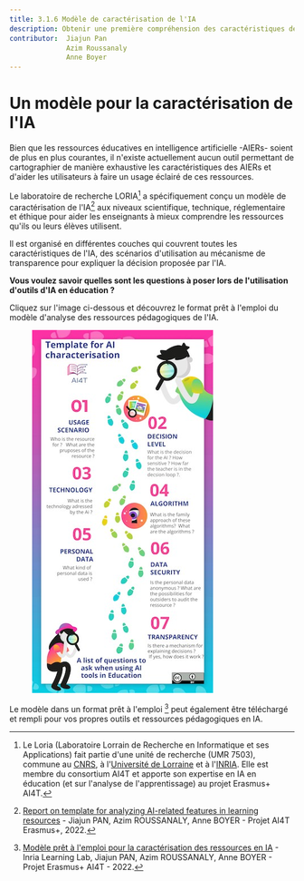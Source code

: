 ```yaml
---
title: 3.1.6 Modèle de caractérisation de l'IA
description: Obtenir une première compréhension des caractéristiques de l'IA
contributor:  Jiajun Pan
              Azim Roussanaly
              Anne Boyer
---
```


# Un modèle pour la caractérisation de l'IA

Bien que les ressources éducatives en intelligence artificielle -AIERs- soient de plus en plus courantes, il n'existe actuellement aucun outil permettant de cartographier de manière exhaustive les caractéristiques des AIERs et d'aider les utilisateurs à faire un usage éclairé de ces ressources.

Le laboratoire de recherche LORIA[^1] a spécifiquement conçu un modèle de caractérisation de l'IA[^2] aux niveaux scientifique, technique, réglementaire et éthique pour aider les enseignants à mieux comprendre les ressources qu'ils ou leurs élèves utilisent.

Il est organisé en différentes couches qui couvrent toutes les caractéristiques de l'IA, des scénarios d'utilisation au mécanisme de transparence pour expliquer la décision proposée par l'IA.

**Vous voulez savoir quelles sont les questions à poser lors de l'utilisation d'outils d'IA en éducation ?**

Cliquez sur l'image ci-dessous et découvrez le format prêt à l'emploi du modèle d'analyse des ressources pédagogiques de l'IA.

<a href="./AI4T-Template_Ready_to_use.pdf" target="_blank"><figure>
  <img src="Images/AI4T-Template-Detective-visual.jpg" alt="A Ready to Use template for AI resources Characterisation"/>
</figure></a>

Le modèle dans un format prêt à l'emploi [^3] peut également être téléchargé et rempli pour vos propres outils et ressources pédagogiques en IA.

[^1]: Le Loria (Laboratoire Lorrain de Recherche en Informatique et ses Applications) fait partie d'une unité de recherche (UMR 7503), commune au [CNRS](http://www.cnrs.fr/index.php), à l'[Université de Lorraine](http://vers.univ-lorraine.fr/) et à l'[INRIA](http://www.inria.fr/en/). Elle est membre du consortium AI4T et apporte son expertise en IA en éducation (et sur l'analyse de l'apprentissage) au projet Erasmus+ AI4T.

[^2]: [Report on template for analyzing AI-related features in learning resources](./REPORT_ON_THE_TEMPLATE_1.0.pdf) - Jiajun PAN, Azim ROUSSANALY, Anne BOYER - Projet AI4T Erasmus+, 2022.

[^3]: [Modèle prêt à l'emploi pour la caractérisation des ressources en IA](./AI4T-Template_Ready_to_use.pdf) - Inria Learning Lab, Jiajun PAN, Azim ROUSSANALY, Anne BOYER - Projet Erasmus+ AI4T - 2022.
